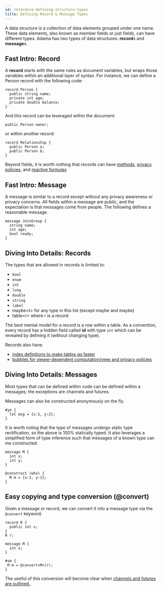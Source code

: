 ```yaml
---
id: reference-defining-structure-types
title: Defining Record & Message Types
---
```


A data structure is a collection of data elements grouped under one name. These data elements, also known as member fields or just fields, can have different types. Adama has two types of data structures: **record**s and **message**s. 

## Fast Intro: Record

A **record** starts with the same rules as document variables, but wraps those variables within an additional layer of syntax. For instance, we can define a Person record with the following code:

```adama
record Person {
  public string name;
  private int age;
  private double balance;
}
```
And this record can be leveraged within the document:
```adama
public Person owner;
```
or within another record:
```adama
record Relationship {
  public Person a;
  public Person b;
}
```

Beyond fields, it is worth nothing that records can have [methods](/docs/reference-methods-on-records), [privacy policies](/docs/reference-privacy-and-bubbles), and [reactive formulas](/docs/reference-reactive-formulas)

## Fast Intro: Message

A message is similar to a record except without any privacy awareness or privacy concerns. All fields within a message are public, and the expectation is that messages come from people. The following defines a reasonable message.
```adama
message JoinGroup {
  string name;
  int age;
  bool ready;
}
```

## Diving Into Details: Records
The types that are allowed in records is limited to:
* ```bool```
* ```enum```
* ```int```
* ```long```
* ```double```
* ```string```
* ```label```
* maybe&lt;t&gt; for any type in this list (except maybe and maybe)
* table&lt;r&gt; where r is a record 

The best mental model for a record is a row within a table. As a convention, every record has a hidden field called **id** with type ```int``` which can be revealed by defining it (without changing type).

Records also have:
* [index definitions to make tables go faster](/docs/reference-tables-linq)
* [bubbles for viewer-dependent computation/view and privacy policies](/docs/reference-privacy-and-bubbles)

## Diving Into Details: Messages

Most types that can be defined within code can be defined within a messages; the exceptions are channels and futures.

Messages can also be constructed anonymously on the fly.
```adama
#yo {
  let msg = {x:1, y:2};  
}
```

It is worth noting that the type of messages undergo static type rectification, so the above is 100% statically typed. It also leverages a simplified form of type inference such that messages of a known type can me constructed.
```adama
message M {
  int x;
  int y;
}

@construct (who) {
  M m = {x:1, y:1};
}
```

## Easy copying and type conversion (@convert)

Given a message or record, we can convert it into a message type via the  ```@convert``` keyword.
```adama
record R {
  public int x;
}
R r;

message M {
  int x;
}

#sm {
 M m = @convert<M>(r);
}
```

The useful of this conversion will become clear when [channels and futures are outlined.](/docs/reference-channels-handlers-futures).
